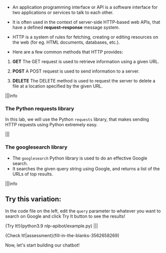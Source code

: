 - An application programming interface or API is a software interface for two applications or services to talk to each other. 

- It is often used in the context of server-side HTTP-based web APIs, that have a defined **request–response** message system.

- HTTP is a system of rules for fetching, creating or editing resources on the web (for eg. HTML documents, databases, etc.).

- Here are a few common methods that HTTP provides:
1. **GET**
The GET request is used to retrieve information using a given URL.

2. **POST**
A POST request is used to send information to a server.

3. **DELETE**
The DELETE method is used to request the server to delete a file at a location specified by the given URL.


|||info

### The Python requests library

In this lab, we will use the Python `requests` library, that makes sending HTTP requests using Python extremely easy. 

|||

### The googlesearch library

- The `googlesearch` Python library is used to do an effective Google search. 
- It searches the given query string using Google, and returns a list of the URLs of top results.


|||info

## Try this variation:

In the code file on the left, edit the `query` parameter to whatever you want to search on Google and click Try It button to see the results!

{Try It!}(python3.9 nlp-apibot/example.py)
|||

{Check It!|assessment}(fill-in-the-blanks-3562658269)


Now, let's start building our chatbot!